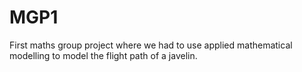 # MGP1
First maths group project where we had to use applied mathematical modelling to model the flight path of a javelin.
